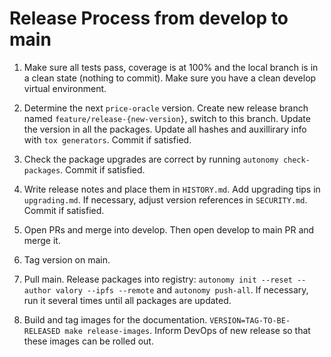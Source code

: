 
# Release Process from develop to main

1. Make sure all tests pass, coverage is at 100% and the local branch is in a clean state (nothing to commit). Make sure you have a clean develop virtual environment.
   
2. Determine the next `price-oracle` version. Create new release branch named `feature/release-{new-version}`, switch to this branch. Update the version in all the packages. Update all hashes and auxillirary info with `tox generators`. Commit if satisfied.

3. Check the package upgrades are correct by running `autonomy check-packages`. Commit if satisfied.

4. Write release notes and place them in `HISTORY.md`. Add upgrading tips in `upgrading.md`. If necessary, adjust version references in `SECURITY.md`. Commit if satisfied.

5. Open PRs and merge into develop. Then open develop to main PR and merge it.

6. Tag version on main.

7. Pull main. Release packages into registry: `autonomy init --reset --author valory --ipfs --remote` and `autonomy push-all`. If necessary, run it several times until all packages are updated.

8. Build and tag images for the documentation. `VERSION=TAG-TO-BE-RELEASED make release-images`. Inform DevOps of new release so that these images can be rolled out.

